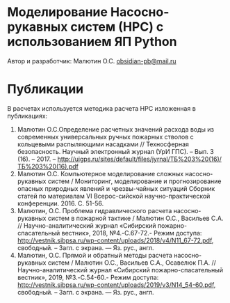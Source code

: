 # Моделирование Насосно-рукавных систем (НРС) с использованием ЯП Python
Автор и разработчик: Малютин О.С. obsidian-pb@mail.ru





# Публикации
В расчетах используется методика расчета НРС изложенная в публикациях:
1. Малютин О.С.Определение расчетных значений расхода воды из современных универсальных ручных пожарных стволов с кольцевыми распыляющими насадками // Техносферная безопасность. Научный электронный журнал (УрИ ГПС). – Вып. 3 (16). – 2017. – http://uigps.ru/sites/default/files/jyrnal/ТБ%203%20(16)/ТБ%203%20(16).pdf
2. Малютин О.С. Компьютерное моделирование сложных насосно-рукавных систем / Мониторинг, моделирование и прогнозирование опасных природных явлений и чрезвы-чайных ситуаций Сборник статей по материалам VI Всерос-сийской научно-практической конференции. 2016. С. 51-56.
3. Малютин, О.С. Проблема гидравлического расчета насосно-рукавных систем в пожарной тактике / Малютин О.С., Васильев С.А. // Научно-аналитический журнал «Сибирский пожарно-спасательный вестник», 2018, №4.-C.67-72.- Режим доступа: http://vestnik.sibpsa.ru/wp-content/uploads/2018/v4/N11_67-72.pdf, свободный. – Загл. с экрана. — Яз. рус., англ.
4. Малютин, О.С. Прямой и обратный методы расчета насосно-рукавных систем / Малютин О.С., Васильев С.А., Осавелюк П.А. // Научно-аналитический журнал «Сибирский пожарно-спасательный вестник», 2019, №3.-C.54-60.- Режим доступа: http://vestnik.sibpsa.ru/wp-content/uploads/2019/v3/N14_54-60.pdf, свободный. – Загл. с экрана. — Яз. рус., англ.
